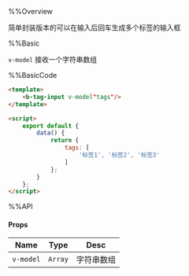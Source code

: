 %%Overview

简单封装版本的可以在输入后回车生成多个标签的输入框

%%Basic

`v-model` 接收一个字符串数组

%%BasicCode

```html
<template>
    <b-tag-input v-model"tags"/>
</template>

<script>
    export default {
        data() {
            return {
                tags: [
                    '标签1', '标签2', '标签3'
                ]
            };
        }
    };
</script>
```

%%API

#### Props

|Name|Type|Desc|
|:-:|:-:|:-:|
|`v-model`|`Array`|字符串数组|